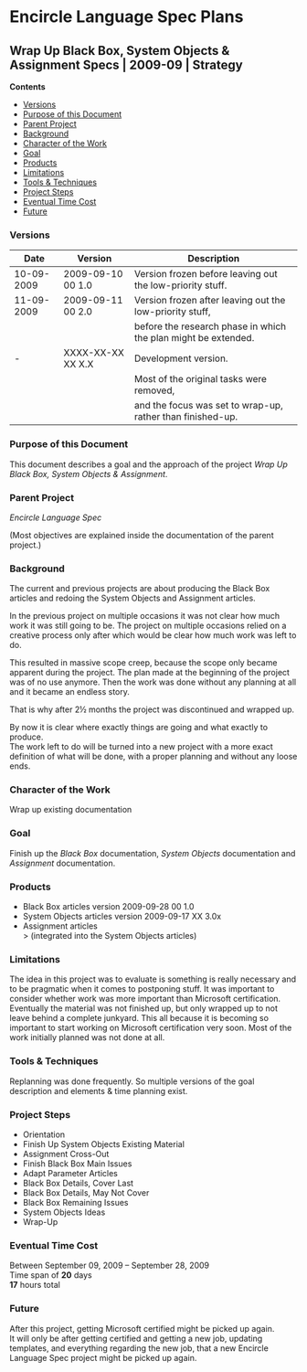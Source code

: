 ﻿Encircle Language Spec Plans
============================

Wrap Up Black Box, System Objects & Assignment Specs | 2009-09 | Strategy
-------------------------------------------------------------------------

__Contents__

- [Versions](#versions)
- [Purpose of this Document](#purpose-of-this-document)
- [Parent Project](#parent-project)
- [Background](#background)
- [Character of the Work](#character-of-the-work)
- [Goal](#goal)
- [Products](#products)
- [Limitations](#limitations)
- [Tools & Techniques](#tools--techniques)
- [Project Steps](#project-steps)
- [Eventual Time Cost](#eventual-time-cost)
- [Future](#future)

### Versions

| Date       | Version            | Description                                                    |
|------------|--------------------|----------------------------------------------------------------|
| 10-09-2009 | 2009-09-10 00  1.0 | Version frozen before leaving out the low-priority stuff.      |
| 11-09-2009 | 2009-09-11 00  2.0 | Version frozen after leaving out the low-priority stuff,       |
|            |                    | before the research phase in which the plan might be extended. |
| -          | XXXX-XX-XX XX  X.X | Development version.                                           |
|            |                    | Most of the original tasks were removed,                       |
|            |                    | and the focus was set to wrap-up, rather than finished-up.     |

### Purpose of this Document

This document describes a goal and the approach of the project *Wrap Up Black Box, System Objects & Assignment*.

### Parent Project

*Encircle Language Spec*

(Most objectives are explained inside the documentation of the parent project.)

### Background

The current and previous projects are about producing the Black Box articles and redoing the System Objects and Assignment articles.

In the previous project on multiple occasions it was not clear how much work it was still going to be. The project on multiple occasions relied on a creative process only after which would be clear how much work was left to do.

This resulted in massive scope creep, because the scope only became apparent during the project. The plan made at the beginning of the project was of no use anymore. Then the work was done without any planning at all and it became an endless story.

That is why after 2½ months the project was discontinued and wrapped up.

By now it is clear where exactly things are going and what exactly to produce.  
The work left to do will be turned into a new project with a more exact definition of what will be done, with a proper planning and without any loose ends.

### Character of the Work

Wrap up existing documentation

### Goal

Finish up the *Black Box* documentation, *System Objects* documentation and *Assignment* documentation.

### Products

- Black Box articles  version  2009-09-28 00  1.0
- System Objects articles  version  2009-09-17 XX  3.0x
- Assignment articles  
  \> (integrated into the System Objects articles)

### Limitations

The idea in this project was to evaluate is something is really necessary and to be pragmatic when it comes to postponing stuff. It was important to consider whether work was more important than Microsoft certification. Eventually the material was not finished up, but only wrapped up to not leave behind a complete junkyard. This all because it is becoming so important to start working on Microsoft certification very soon. Most of the work initially planned was not done at all.

### Tools & Techniques

Replanning was done frequently. So multiple versions of the goal description and elements & time planning exist.

### Project Steps

- Orientation
- Finish Up System Objects Existing Material
- Assignment Cross-Out
- Finish Black Box Main Issues
- Adapt Parameter Articles
- Black Box Details, Cover Last
- Black Box Details, May Not Cover
- Black Box Remaining Issues
- System Objects Ideas
- Wrap-Up

### Eventual Time Cost

Between September 09, 2009 – September 28, 2009  
Time span of __20__ days  
__17__ hours total  

### Future

After this project, getting Microsoft certified might be picked up again.    
It will only be after getting certified and getting a new job, updating templates, and everything regarding the new job, that a new Encircle Language Spec project might be picked up again.